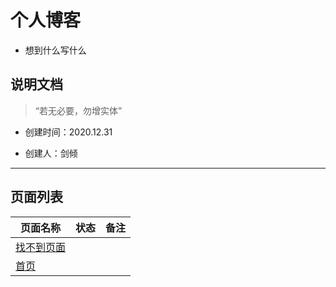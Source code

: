 # 个人博客

+ 想到什么写什么

## 说明文档

> “若无必要，勿增实体”

+ 创建时间：2020.12.31

+ 创建人：剑倾

---

## 页面列表

| 页面名称 | 状态 | 备注 |
| - | - | - |
| [找不到页面](src/views/error.vue) |
| [首页](src/views/home.vue) |
